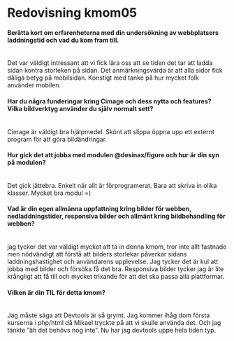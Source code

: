 ---
---
Redovisning kmom05
=========================

<h4>Berätta kort om erfarenheterna med din undersökning av webbplatsers laddningstid och vad du kom fram till.</h4></br>
Det var väldigt intressant att vi fick lära oss att se tiden det tar att ladda sidan kontra storleken på sidan. Det anmärkningsvärda är att alla sidor fick dåliga betyg på mobilsidan. Konstigt med tanke på hur mycket folk använder mobilen.


<h4>Har du några funderingar kring Cimage och dess nytta och features? Vilka bildverktyg använder du själv normalt sett?</h4></br>
Cimage är väldigt bra hjälpmedel. Skönt att slippa öppna upp ett externt program för att göra bildändringar.

<h4>Hur gick det att jobba med modulen @desinax/figure och hur är din syn på modulen?</h4></br>
Det gick jättebra. Enkelt när allt är förprogramerat. Bara att skriva in olika klasser. Mycket bra modul =)

<h4>Vad är din egen allmänna uppfattning kring bilder för webben, nedladdningstider, responsiva bilder och allmänt kring bildbehandling för webben?</h4></br>
jag tycker det var väldigt mycket att ta in denna kmom, tror inte allt fastnade men nödvändigt att förstå att bilders storlekar påverkar sidans laddningshastighet och användarens upplevelse. Jag tycker det är kul att jobba med bilder och försöka få det bra. Responsiva bilder tycker jag är lite krångligt att få till och mycket trixande för att det ska passa alla plattformar.

<h4>Vilken är din TIL för detta kmom?</h4></br>
Jag måste säga att Devtools är så grymt. Jag kommer ihåg dom första kurserna i php/html då Mikael tryckte på att vi skulle använda det. Och jag tänkte ”äh det behövs nog inte”. Nu har jag devtools uppe hela tiden typ.

